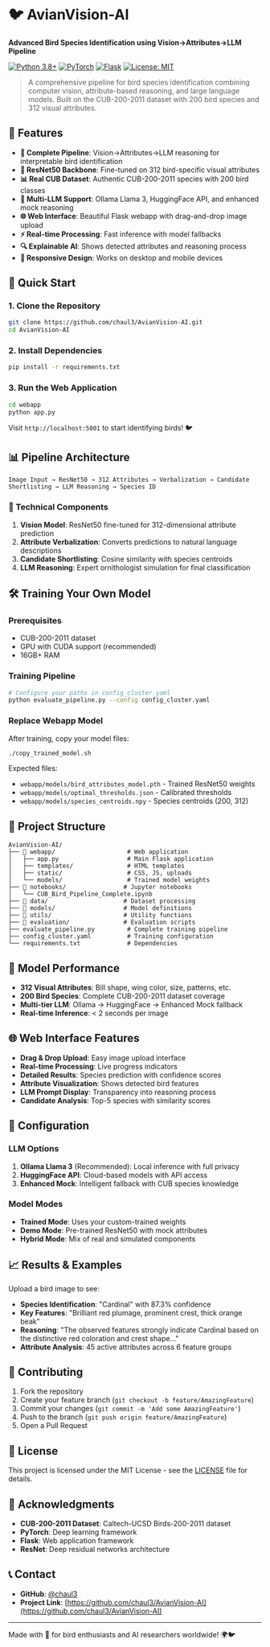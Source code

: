 # 🐦 AvianVision-AI

**Advanced Bird Species Identification using Vision→Attributes→LLM Pipeline**

[![Python 3.8+](https://img.shields.io/badge/python-3.8+-blue.svg)](https://www.python.org/downloads/)
[![PyTorch](https://img.shields.io/badge/PyTorch-2.0+-orange.svg)](https://pytorch.org/)
[![Flask](https://img.shields.io/badge/Flask-2.0+-green.svg)](https://flask.palletsprojects.com/)
[![License: MIT](https://img.shields.io/badge/License-MIT-yellow.svg)](https://opensource.org/licenses/MIT)

> A comprehensive pipeline for bird species identification combining computer vision, attribute-based reasoning, and large language models. Built on the CUB-200-2011 dataset with 200 bird species and 312 visual attributes.

## 🌟 Features

- **🎯 Complete Pipeline**: Vision→Attributes→LLM reasoning for interpretable bird identification
- **🧠 ResNet50 Backbone**: Fine-tuned on 312 bird-specific visual attributes
- **📊 Real CUB Dataset**: Authentic CUB-200-2011 species with 200 bird classes
- **🤖 Multi-LLM Support**: Ollama Llama 3, HuggingFace API, and enhanced mock reasoning
- **🌐 Web Interface**: Beautiful Flask webapp with drag-and-drop image upload
- **⚡ Real-time Processing**: Fast inference with model fallbacks
- **🔍 Explainable AI**: Shows detected attributes and reasoning process
- **📱 Responsive Design**: Works on desktop and mobile devices

## 🚀 Quick Start

### 1. Clone the Repository
```bash
git clone https://github.com/chaul3/AvianVision-AI.git
cd AvianVision-AI
```

### 2. Install Dependencies
```bash
pip install -r requirements.txt
```

### 3. Run the Web Application
```bash
cd webapp
python app.py
```

Visit `http://localhost:5001` to start identifying birds! 🐦

## 📊 Pipeline Architecture

```
Image Input → ResNet50 → 312 Attributes → Verbalization → Candidate Shortlisting → LLM Reasoning → Species ID
```

### 🔬 Technical Components

1. **Vision Model**: ResNet50 fine-tuned for 312-dimensional attribute prediction
2. **Attribute Verbalization**: Converts predictions to natural language descriptions
3. **Candidate Shortlisting**: Cosine similarity with species centroids
4. **LLM Reasoning**: Expert ornithologist simulation for final classification

## 🛠️ Training Your Own Model

### Prerequisites
- CUB-200-2011 dataset
- GPU with CUDA support (recommended)
- 16GB+ RAM

### Training Pipeline
```bash
# Configure your paths in config_cluster.yaml
python evaluate_pipeline.py --config config_cluster.yaml
```

### Replace Webapp Model
After training, copy your model files:
```bash
./copy_trained_model.sh
```

Expected files:
- `webapp/models/bird_attributes_model.pth` - Trained ResNet50 weights
- `webapp/models/optimal_thresholds.json` - Calibrated thresholds
- `webapp/models/species_centroids.npy` - Species centroids (200, 312)

## 📁 Project Structure

```
AvianVision-AI/
├── 📂 webapp/                    # Web application
│   ├── app.py                   # Main Flask application
│   ├── templates/               # HTML templates
│   ├── static/                  # CSS, JS, uploads
│   └── models/                  # Trained model weights
├── 📂 notebooks/                # Jupyter notebooks
│   └── CUB_Bird_Pipeline_Complete.ipynb
├── 📂 data/                     # Dataset processing
├── 📂 models/                   # Model definitions
├── 📂 utils/                    # Utility functions
├── 📂 evaluation/               # Evaluation scripts
├── evaluate_pipeline.py         # Complete training pipeline
├── config_cluster.yaml          # Training configuration
└── requirements.txt             # Dependencies
```

## 🎯 Model Performance

- **312 Visual Attributes**: Bill shape, wing color, size, patterns, etc.
- **200 Bird Species**: Complete CUB-200-2011 dataset coverage
- **Multi-tier LLM**: Ollama → HuggingFace → Enhanced Mock fallback
- **Real-time Inference**: < 2 seconds per image

## 🌐 Web Interface Features

- **Drag & Drop Upload**: Easy image upload interface
- **Real-time Processing**: Live progress indicators
- **Detailed Results**: Species prediction with confidence scores
- **Attribute Visualization**: Shows detected bird features
- **LLM Prompt Display**: Transparency into reasoning process
- **Candidate Analysis**: Top-5 species with similarity scores

## 🔧 Configuration

### LLM Options
1. **Ollama Llama 3** (Recommended): Local inference with full privacy
2. **HuggingFace API**: Cloud-based models with API access
3. **Enhanced Mock**: Intelligent fallback with CUB species knowledge

### Model Modes
- **Trained Mode**: Uses your custom-trained weights
- **Demo Mode**: Pre-trained ResNet50 with mock attributes
- **Hybrid Mode**: Mix of real and simulated components

## 📈 Results & Examples

Upload a bird image to see:
- **Species Identification**: "Cardinal" with 87.3% confidence
- **Key Features**: "Brilliant red plumage, prominent crest, thick orange beak"
- **Reasoning**: "The observed features strongly indicate Cardinal based on the distinctive red coloration and crest shape..."
- **Attribute Analysis**: 45 active attributes across 6 feature groups

## 🤝 Contributing

1. Fork the repository
2. Create your feature branch (`git checkout -b feature/AmazingFeature`)
3. Commit your changes (`git commit -m 'Add some AmazingFeature'`)
4. Push to the branch (`git push origin feature/AmazingFeature`)
5. Open a Pull Request

## 📄 License

This project is licensed under the MIT License - see the [LICENSE](LICENSE) file for details.

## 🙏 Acknowledgments

- **CUB-200-2011 Dataset**: Caltech-UCSD Birds-200-2011 dataset
- **PyTorch**: Deep learning framework
- **Flask**: Web application framework
- **ResNet**: Deep residual networks architecture

## 📞 Contact

- **GitHub**: [@chaul3](https://github.com/chaul3)
- **Project Link**: [https://github.com/chaul3/AvianVision-AI](https://github.com/chaul3/AvianVision-AI)

---

Made with 💝 for bird enthusiasts and AI researchers worldwide! 🌍🐦
